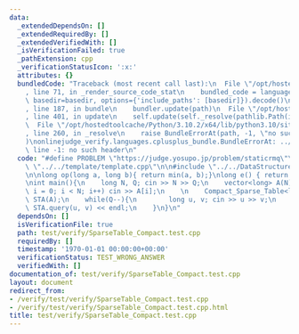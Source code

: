```yaml
---
data:
  _extendedDependsOn: []
  _extendedRequiredBy: []
  _extendedVerifiedWith: []
  _isVerificationFailed: true
  _pathExtension: cpp
  _verificationStatusIcon: ':x:'
  attributes: {}
  bundledCode: "Traceback (most recent call last):\n  File \"/opt/hostedtoolcache/Python/3.10.2/x64/lib/python3.10/site-packages/onlinejudge_verify/documentation/build.py\"\
    , line 71, in _render_source_code_stat\n    bundled_code = language.bundle(stat.path,\
    \ basedir=basedir, options={'include_paths': [basedir]}).decode()\n  File \"/opt/hostedtoolcache/Python/3.10.2/x64/lib/python3.10/site-packages/onlinejudge_verify/languages/cplusplus.py\"\
    , line 187, in bundle\n    bundler.update(path)\n  File \"/opt/hostedtoolcache/Python/3.10.2/x64/lib/python3.10/site-packages/onlinejudge_verify/languages/cplusplus_bundle.py\"\
    , line 401, in update\n    self.update(self._resolve(pathlib.Path(included), included_from=path))\n\
    \  File \"/opt/hostedtoolcache/Python/3.10.2/x64/lib/python3.10/site-packages/onlinejudge_verify/languages/cplusplus_bundle.py\"\
    , line 260, in _resolve\n    raise BundleErrorAt(path, -1, \"no such header\"\
    )\nonlinejudge_verify.languages.cplusplus_bundle.BundleErrorAt: ../../DataStructure/SparseTable_Compact.cpp:\
    \ line -1: no such header\n"
  code: "#define PROBLEM \"https://judge.yosupo.jp/problem/staticrmq\"\n\n#include\
    \ \"../../template/template.cpp\"\n\n#include \"../../DataStructure/SparseTable_Compact.cpp\"\
    \n\nlong op(long a, long b){ return min(a, b);}\nlong e() { return LONG_MAX;}\n\
    \nint main(){\n    long N, Q; cin >> N >> Q;\n    vector<long> A(N);\n    for(long\
    \ i = 0; i < N; i++) cin >> A[i];\n    \n    Compact_Sparse_Table<long, op, e>\
    \ STA(A);\n    while(Q--){\n        long u, v; cin >> u >> v;\n        cout <<\
    \ STA.query(u, v) << endl;\n    }\n}\n"
  dependsOn: []
  isVerificationFile: true
  path: test/verify/SparseTable_Compact.test.cpp
  requiredBy: []
  timestamp: '1970-01-01 00:00:00+00:00'
  verificationStatus: TEST_WRONG_ANSWER
  verifiedWith: []
documentation_of: test/verify/SparseTable_Compact.test.cpp
layout: document
redirect_from:
- /verify/test/verify/SparseTable_Compact.test.cpp
- /verify/test/verify/SparseTable_Compact.test.cpp.html
title: test/verify/SparseTable_Compact.test.cpp
---
```

